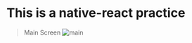 This is a native-react practice
=============
> Main Screen
    ![main](https://user-images.githubusercontent.com/43158428/123598450-80bf1100-d82f-11eb-9433-a07b5ed640d3.PNG)
